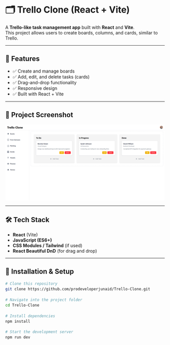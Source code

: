 # 🗂️ Trello Clone (React + Vite)

A **Trello-like task management app** built with **React** and **Vite**.  
This project allows users to create boards, columns, and cards, similar to Trello.

---

## 🚀 Features
- ✅ Create and manage boards
- ✅ Add, edit, and delete tasks (cards)
- ✅ Drag-and-drop functionality
- ✅ Responsive design
- ✅ Built with React + Vite

---

## 📸 Project Screenshot
![Trello Clone Screenshot](public/Project.png)

---

## 🛠️ Tech Stack
- **React** (Vite)
- **JavaScript (ES6+)**
- **CSS Modules / Tailwind** (if used)
- **React Beautiful DnD** (for drag and drop)

---

## 🔧 Installation & Setup
```bash
# Clone this repository
git clone https://github.com/prodeveloperjunaid/Trello-Clone.git

# Navigate into the project folder
cd Trello-Clone

# Install dependencies
npm install

# Start the development server
npm run dev